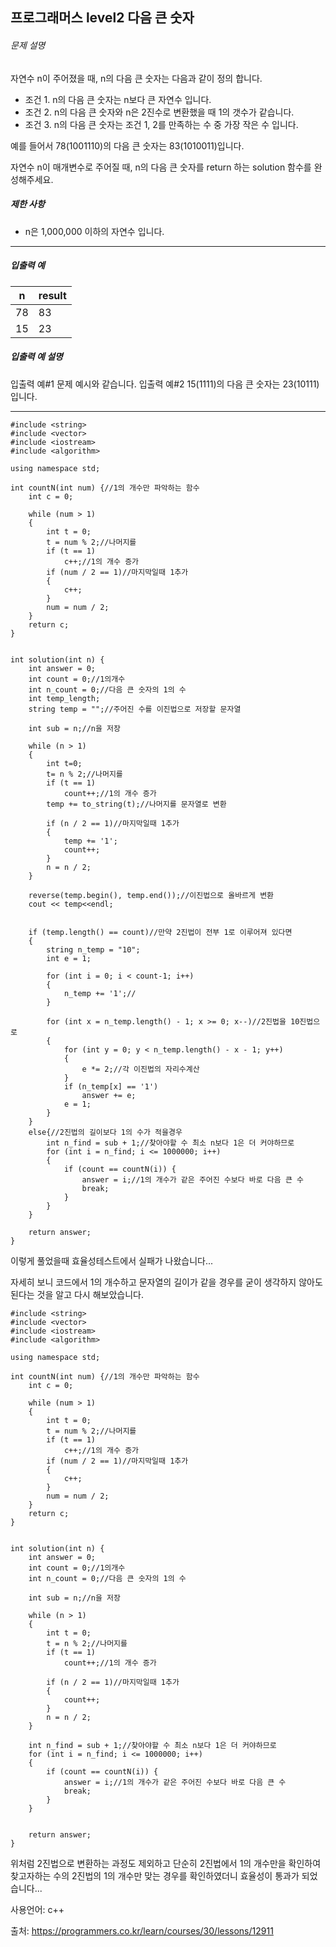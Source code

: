 ## 프로그래머스 level2 다음 큰 숫자

###### 문제 설명

자연수 n이 주어졌을 때, n의 다음 큰 숫자는 다음과 같이 정의 합니다.

- 조건 1. n의 다음 큰 숫자는 n보다 큰 자연수 입니다.
- 조건 2. n의 다음 큰 숫자와 n은 2진수로 변환했을 때 1의 갯수가 같습니다.
- 조건 3. n의 다음 큰 숫자는 조건 1, 2를 만족하는 수 중 가장 작은 수 입니다.

예를 들어서 78(1001110)의 다음 큰 숫자는 83(1010011)입니다.

자연수 n이 매개변수로 주어질 때, n의 다음 큰 숫자를 return 하는 solution 함수를 완성해주세요.

##### 제한 사항

- n은 1,000,000 이하의 자연수 입니다.

------

##### 입출력 예

| n    | result |
| ---- | ------ |
| 78   | 83     |
| 15   | 23     |

##### 입출력 예 설명

입출력 예#1
문제 예시와 같습니다.
입출력 예#2
15(1111)의 다음 큰 숫자는 23(10111)입니다.

___

```
#include <string>
#include <vector>
#include <iostream>
#include <algorithm>

using namespace std;

int countN(int num) {//1의 개수만 파악하는 함수
	int c = 0;
	
	while (num > 1)
	{
		int t = 0;
		t = num % 2;//나머지를 
		if (t == 1)
			c++;//1의 개수 증가
		if (num / 2 == 1)//마지막일때 1추가
		{
			c++;
		}
		num = num / 2;
	}
	return c;
}


int solution(int n) {
	int answer = 0;
	int count = 0;//1의개수
	int n_count = 0;//다음 큰 숫자의 1의 수
	int temp_length;
	string temp = "";//주어진 수를 이진법으로 저장할 문자열

	int sub = n;//n을 저장

	while (n > 1)
	{
		int t=0;
		t= n % 2;//나머지를 
		if (t == 1)
			count++;//1의 개수 증가
		temp += to_string(t);//나머지를 문자열로 변환

		if (n / 2 == 1)//마지막일때 1추가
		{
			temp += '1';
			count++;
		}
		n = n / 2;
	}

	reverse(temp.begin(), temp.end());//이진법으로 올바르게 변환
	cout << temp<<endl;
	
	
	if (temp.length() == count)//만약 2진법이 전부 1로 이루어져 있다면
	{
		string n_temp = "10";
		int e = 1;
		
		for (int i = 0; i < count-1; i++)
		{
			n_temp += '1';//
		}
		
		for (int x = n_temp.length() - 1; x >= 0; x--)//2진법을 10진법으로
		{
			for (int y = 0; y < n_temp.length() - x - 1; y++)
			{
				e *= 2;//각 이진법의 자리수계산
			}
			if (n_temp[x] == '1')
				answer += e;
			e = 1;
		}
	}
	else{//2진법의 길이보다 1의 수가 적을경우 
		int n_find = sub + 1;//찾아야할 수 최소 n보다 1은 더 커야하므로
		for (int i = n_find; i <= 1000000; i++)
		{
			if (count == countN(i)) {
				answer = i;//1의 개수가 같은 주어진 수보다 바로 다음 큰 수
				break;
			}
		}
	}
	
	return answer;
}

```

이렇게 풀었을때 효율성테스트에서 실패가 나왔습니다...

자세히 보니 코드에서 1의 개수하고 문자열의 길이가 같을 경우를 굳이 생각하지 않아도 된다는 것을 알고 다시 해보았습니다.

```
#include <string>
#include <vector>
#include <iostream>
#include <algorithm>

using namespace std;

int countN(int num) {//1의 개수만 파악하는 함수
	int c = 0;

	while (num > 1)
	{
		int t = 0;
		t = num % 2;//나머지를 
		if (t == 1)
			c++;//1의 개수 증가
		if (num / 2 == 1)//마지막일때 1추가
		{
			c++;
		}
		num = num / 2;
	}
	return c;
}


int solution(int n) {
	int answer = 0;
	int count = 0;//1의개수
	int n_count = 0;//다음 큰 숫자의 1의 수

	int sub = n;//n을 저장

	while (n > 1)
	{
		int t = 0;
		t = n % 2;//나머지를 
		if (t == 1)
			count++;//1의 개수 증가

		if (n / 2 == 1)//마지막일때 1추가
		{
			count++;
		}
		n = n / 2;
	}

	int n_find = sub + 1;//찾아야할 수 최소 n보다 1은 더 커야하므로
	for (int i = n_find; i <= 1000000; i++)
	{
		if (count == countN(i)) {
			answer = i;//1의 개수가 같은 주어진 수보다 바로 다음 큰 수
			break;
		}
	}


	return answer;
}
```

위처럼 2진법으로 변환하는 과정도 제외하고 단순히 2진법에서 1의 개수만을 확인하여 찾고자하는 수의 2진법의 1의 개수만 맞는 경우를 확인하였더니 효율성이 통과가 되었습니다...



사용언어: c++

출처: https://programmers.co.kr/learn/courses/30/lessons/12911